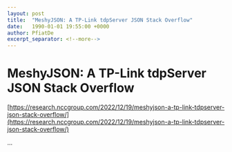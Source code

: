 ```yaml
---
layout: post
title:  "MeshyJSON: A TP-Link tdpServer JSON Stack Overflow"
date:   1990-01-01 19:55:00 +0000
author: PfiatDe
excerpt_separator: <!--more-->
---
```


# MeshyJSON: A TP-Link tdpServer JSON Stack Overflow
[https://research.nccgroup.com/2022/12/19/meshyjson-a-tp-link-tdpserver-json-stack-overflow/](https://research.nccgroup.com/2022/12/19/meshyjson-a-tp-link-tdpserver-json-stack-overflow/)

...
<!--more-->
